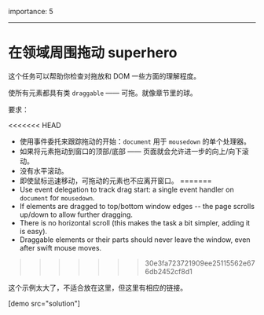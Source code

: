 importance: 5

---

# 在领域周围拖动 superhero

这个任务可以帮助你检查对拖放和 DOM 一些方面的理解程度。

使所有元素都具有类 `draggable` —— 可拖。就像章节里的球。

要求：

<<<<<<< HEAD
- 使用事件委托来跟踪拖动的开始：`document` 用于 `mousedown` 的单个处理器。
- 如果将元素拖动到窗口的顶部/底部 —— 页面就会允许进一步的向上/向下滚动。
- 没有水平滚动。
- 即使鼠标迅速移动，可拖动的元素也不应离开窗口。
=======
- Use event delegation to track drag start: a single event handler on `document` for `mousedown`.
- If elements are dragged to top/bottom window edges -- the page scrolls up/down to allow further dragging.
- There is no horizontal scroll (this makes the task a bit simpler, adding it is easy).
- Draggable elements or their parts should never leave the window, even after swift mouse moves.
>>>>>>> 30e3fa723721909ee25115562e676db2452cf8d1

这个示例太大了，不适合放在这里，但这里有相应的链接。

[demo src="solution"]
